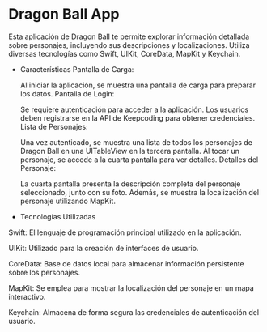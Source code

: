 # Dragon Ball App
Esta aplicación de Dragon Ball te permite explorar información detallada sobre personajes, incluyendo sus descripciones y localizaciones. Utiliza diversas tecnologías como Swift, UIKit, CoreData, MapKit y Keychain.

- Características
  Pantalla de Carga:
  
  Al iniciar la aplicación, se muestra una pantalla de carga para preparar los datos.
  Pantalla de Login:
  
  Se requiere autenticación para acceder a la aplicación.
  Los usuarios deben registrarse en la API de Keepcoding para obtener credenciales.
  Lista de Personajes:
  
  Una vez autenticado, se muestra una lista de todos los personajes de Dragon Ball en una UITableView en la tercera pantalla.
  Al tocar un personaje, se accede a la cuarta pantalla para ver detalles.
  Detalles del Personaje:
  
  La cuarta pantalla presenta la descripción completa del personaje seleccionado, junto con su foto.
  Además, se muestra la localización del personaje utilizando MapKit.

- Tecnologías Utilizadas

Swift:
  El lenguaje de programación principal utilizado en la aplicación.

UIKit:
  Utilizado para la creación de interfaces de usuario.

CoreData:
  Base de datos local para almacenar información persistente sobre los personajes.

MapKit:
  Se emplea para mostrar la localización del personaje en un mapa interactivo.

Keychain:
  Almacena de forma segura las credenciales de autenticación del usuario.
